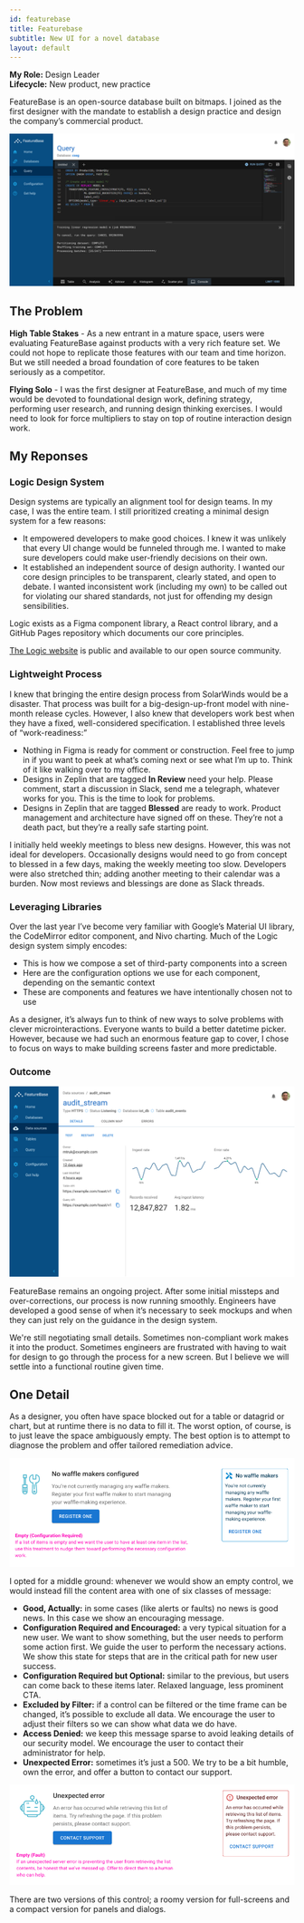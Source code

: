 ```yaml
---
id: featurebase
title: Featurebase
subtitle: New UI for a novel database
layout: default
---
```

**My Role:** Design Leader  
**Lifecycle:** New product, new practice

FeatureBase is an open-source database built on bitmaps. I joined as the first designer with the mandate to establish a design practice and design the company’s commercial product.

<a href="../images/featurebase_query.png">![FeatureBase query editor](../images/featurebase_query.png)</a>

## The Problem

**High Table Stakes** - As a new entrant in a mature space, users were evaluating FeatureBase against products with a very rich feature set. We could not hope to replicate those features with our team and time horizon. But we still needed a broad foundation of core features to be taken seriously as a competitor.

**Flying Solo** - I was the first designer at FeatureBase, and much of my time would be devoted to foundational design work, defining strategy, performing user research, and running design thinking exercises. I would need to look for force multipliers to stay on top of routine interaction design work.

## My Reponses

### Logic Design System

Design systems are typically an alignment tool for design teams. In my case, I was the entire team. I still prioritized creating a minimal design system for a few reasons:
- It empowered developers to make good choices. I knew it was unlikely that every UI change would be funneled through me. I wanted to make sure developers could make user-friendly decisions on their own.
- It established an independent source of design authority. I wanted our core design principles to be transparent, clearly stated, and open to debate. I wanted inconsistent work (including my own) to be called out for violating our shared standards, not just for offending my design sensibilities.

Logic exists as a Figma component library, a React control library, and a GitHub Pages repository which documents our core principles.

[The Logic website](https://molecula.github.io/logic-docs/) is public and available to our open source community.

### Lightweight Process

I knew that bringing the entire design process from SolarWinds would be a disaster. That process was built for a big-design-up-front model with nine-month release cycles. However, I also knew that developers work best when they have a fixed, well-considered specification. I established three levels of “work-readiness:”

- Nothing in Figma is ready for comment or construction. Feel free to jump in if you want to peek at what’s coming next or see what I’m up to. Think of it like walking over to my office.
- Designs in Zeplin that are tagged **In Review** need your help. Please comment, start a discussion in Slack, send me a telegraph, whatever works for you. This is the time to look for problems.
- Designs in Zeplin that are tagged **Blessed** are ready to work. Product management and architecture have signed off on these. They’re not a death pact, but they’re a really safe starting point.

I initially held weekly meetings to bless new designs. However, this was not ideal for developers. Occasionally designs would need to go from concept to blessed in a few days, making the weekly meeting too slow. Developers were also stretched thin; adding another meeting to their calendar was a burden. Now most reviews and blessings are done as Slack threads.

### Leveraging Libraries

Over the last year I’ve become very familiar with Google’s Material UI library, the CodeMirror editor component, and Nivo charting. Much of the Logic design system simply encodes:
- This is how we compose a set of third-party components into a screen
- Here are the configuration options we use for each component, depending on the semantic context
- These are components and features we have intentionally chosen not to use

As a designer, it’s always fun to think of new ways to solve problems with clever microinteractions. Everyone wants to build a better datetime picker. However, because we had such an enormous feature gap to cover, I chose to focus on ways to make building screens faster and more predictable.

### Outcome

<a href="../images/featurebase_source.png">![FeatureBase source detail dashboard](../images/featurebase_source.png)</a>

FeatureBase remains an ongoing project. After some initial missteps and over-corrections, our process is now running smoothly. Engineers have developed a good sense of when it’s necessary to seek mockups and when they can just rely on the guidance in the design system. 

We're still negotiating small details. Sometimes non-compliant work makes it into the product. Sometimes engineers are frustrated with having to wait for design to go through the process for a new screen. But I believe we will settle into a functional routine given time.

## One Detail

As a designer, you often have space blocked out for a table or datagrid or chart, but at runtime there is no data to fill it. The worst option, of course, is to just leave the space ambiguously empty. The best option is to attempt to diagnose the problem and offer tailored remediation advice.

<a href="../images/featurebase_additem.png">![Configuration required empty state](../images/featurebase_additem.png)</a>

I opted for a middle ground: whenever we would show an empty control, we would instead fill the content area with one of six classes of message:
- **Good, Actually:** in some cases (like alerts or faults) no news is good news. In this case we show an encouraging message.
- **Configuration Required and Encouraged:** a very typical situation for a new user. We want to show something, but the user needs to perform some action first. We guide the user to perform the necessary actions. We show this state for steps that are in the critical path for new user success.
- **Configuration Required but Optional:** similar to the previous, but users can come back to these items later. Relaxed language, less prominent CTA.
- **Excluded by Filter:** if a control can be filtered or the time frame can be changed, it’s possible to exclude all data. We encourage the user to adjust their filters so we can show what data we do have.
- **Access Denied:** we keep this message sparse to avoid leaking details of our security model. We encourage the user to contact their administrator for help.
- **Unexpected Error:** sometimes it’s just a 500. We try to be a bit humble, own the error, and offer a button to contact our support.

<a href="../images/featurebase_erroritem.png">![Error message empty state](../images/featurebase_erroritem.png)</a>

There are two versions of this control; a roomy version for full-screens and a compact version for panels and dialogs.

